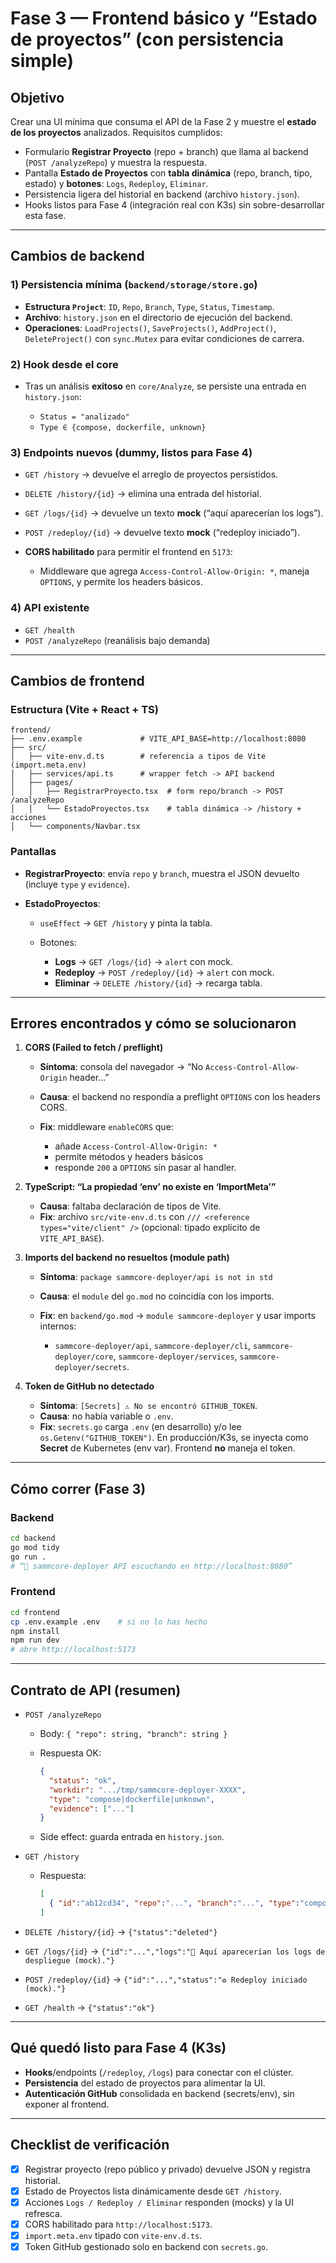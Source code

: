 # Fase 3 — Frontend básico y “Estado de proyectos” (con persistencia simple)

## Objetivo

Crear una UI mínima que consuma el API de la Fase 2 y muestre el **estado de los proyectos** analizados.
Requisitos cumplidos:

* Formulario **Registrar Proyecto** (repo + branch) que llama al backend (`POST /analyzeRepo`) y muestra la respuesta.
* Pantalla **Estado de Proyectos** con **tabla dinámica** (repo, branch, tipo, estado) y **botones**: `Logs`, `Redeploy`, `Eliminar`.
* Persistencia ligera del historial en backend (archivo `history.json`).
* Hooks listos para Fase 4 (integración real con K3s) sin sobre-desarrollar esta fase.

---

## Cambios de backend

### 1) Persistencia mínima (`backend/storage/store.go`)

* **Estructura `Project`**: `ID`, `Repo`, `Branch`, `Type`, `Status`, `Timestamp`.
* **Archivo**: `history.json` en el directorio de ejecución del backend.
* **Operaciones**: `LoadProjects()`, `SaveProjects()`, `AddProject()`, `DeleteProject()` con `sync.Mutex` para evitar condiciones de carrera.

### 2) Hook desde el core

* Tras un análisis **exitoso** en `core/Analyze`, se persiste una entrada en `history.json`:

  * `Status = "analizado"`
  * `Type ∈ {compose, dockerfile, unknown}`

### 3) Endpoints nuevos (dummy, listos para Fase 4)

* `GET /history` → devuelve el arreglo de proyectos persistidos.
* `DELETE /history/{id}` → elimina una entrada del historial.
* `GET /logs/{id}` → devuelve un texto **mock** (“aquí aparecerían los logs”).
* `POST /redeploy/{id}` → devuelve texto **mock** (“redeploy iniciado”).
* **CORS habilitado** para permitir el frontend en `5173`:

  * Middleware que agrega `Access-Control-Allow-Origin: *`, maneja `OPTIONS`, y permite los headers básicos.

### 4) API existente

* `GET /health`
* `POST /analyzeRepo` (reanálisis bajo demanda)

---

## Cambios de frontend

### Estructura (Vite + React + TS)

```
frontend/
├── .env.example             # VITE_API_BASE=http://localhost:8080
├── src/
│   ├── vite-env.d.ts        # referencia a tipos de Vite (import.meta.env)
│   ├── services/api.ts      # wrapper fetch -> API backend
│   ├── pages/
│   │   ├── RegistrarProyecto.tsx  # form repo/branch -> POST /analyzeRepo
│   │   └── EstadoProyectos.tsx    # tabla dinámica -> /history + acciones
│   └── components/Navbar.tsx
```

### Pantallas

* **RegistrarProyecto**: envía `repo` y `branch`, muestra el JSON devuelto (incluye `type` y `evidence`).
* **EstadoProyectos**:

  * `useEffect` → `GET /history` y pinta la tabla.
  * Botones:

    * **Logs** → `GET /logs/{id}` → `alert` con mock.
    * **Redeploy** → `POST /redeploy/{id}` → `alert` con mock.
    * **Eliminar** → `DELETE /history/{id}` → recarga tabla.

---

## Errores encontrados y cómo se solucionaron

1. **CORS (Failed to fetch / preflight)**

   * **Síntoma**: consola del navegador → “No `Access-Control-Allow-Origin` header…”
   * **Causa**: el backend no respondía a preflight `OPTIONS` con los headers CORS.
   * **Fix**: middleware `enableCORS` que:

     * añade `Access-Control-Allow-Origin: *`
     * permite métodos y headers básicos
     * responde `200` a `OPTIONS` sin pasar al handler.

2. **TypeScript: “La propiedad ‘env’ no existe en ‘ImportMeta’”**

   * **Causa**: faltaba declaración de tipos de Vite.
   * **Fix**: archivo `src/vite-env.d.ts` con `/// <reference types="vite/client" />`
     (opcional: tipado explícito de `VITE_API_BASE`).

3. **Imports del backend no resueltos (module path)**

   * **Síntoma**: `package sammcore-deployer/api is not in std`
   * **Causa**: el `module` del `go.mod` no coincidía con los imports.
   * **Fix**: en `backend/go.mod` → `module sammcore-deployer` y usar imports internos:

     * `sammcore-deployer/api`, `sammcore-deployer/cli`, `sammcore-deployer/core`, `sammcore-deployer/services`, `sammcore-deployer/secrets`.

4. **Token de GitHub no detectado**

   * **Síntoma**: `[Secrets] ⚠️ No se encontró GITHUB_TOKEN`.
   * **Causa**: no había variable o `.env`.
   * **Fix**: `secrets.go` carga `.env` (en desarrollo) y/o lee `os.Getenv("GITHUB_TOKEN")`.
     En producción/K3s, se inyecta como **Secret** de Kubernetes (env var).
     Frontend **no** maneja el token.

---

## Cómo correr (Fase 3)

### Backend

```bash
cd backend
go mod tidy
go run .
# “🚀 sammcore-deployer API escuchando en http://localhost:8080”
```

### Frontend

```bash
cd frontend
cp .env.example .env    # si no lo has hecho
npm install
npm run dev
# abre http://localhost:5173
```

---

## Contrato de API (resumen)

* `POST /analyzeRepo`

  * Body: `{ "repo": string, "branch": string }`
  * Respuesta OK:

    ```json
    {
      "status": "ok",
      "workdir": ".../tmp/sammcore-deployer-XXXX",
      "type": "compose|dockerfile|unknown",
      "evidence": ["..."]
    }
    ```
  * Side effect: guarda entrada en `history.json`.

* `GET /history`

  * Respuesta:

    ```json
    [
      { "id":"ab12cd34", "repo":"...", "branch":"...", "type":"compose", "status":"analizado", "timestamp":"..." }
    ]
    ```

* `DELETE /history/{id}` → `{"status":"deleted"}`

* `GET /logs/{id}` → `{"id":"...","logs":"📜 Aquí aparecerían los logs de despliegue (mock)."}`

* `POST /redeploy/{id}` → `{"id":"...","status":"♻️ Redeploy iniciado (mock)."}`

* `GET /health` → `{"status":"ok"}`

---

## Qué quedó listo para Fase 4 (K3s)

* **Hooks**/endpoints (`/redeploy`, `/logs`) para conectar con el clúster.
* **Persistencia** del estado de proyectos para alimentar la UI.
* **Autenticación GitHub** consolidada en backend (secrets/env), sin exponer al frontend.

---

## Checklist de verificación

* [x] Registrar proyecto (repo público y privado) devuelve JSON y registra historial.
* [x] Estado de Proyectos lista dinámicamente desde `GET /history`.
* [x] Acciones `Logs / Redeploy / Eliminar` responden (mocks) y la UI refresca.
* [x] CORS habilitado para `http://localhost:5173`.
* [x] `import.meta.env` tipado con `vite-env.d.ts`.
* [x] Token GitHub gestionado solo en backend con `secrets.go`.
